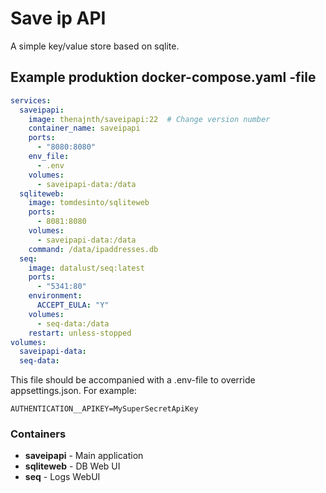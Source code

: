 ﻿Save ip API
===========

A simple key/value store based on sqlite.

## Example produktion docker-compose.yaml -file

```yaml
services:
  saveipapi:
    image: thenajnth/saveipapi:22  # Change version number
    container_name: saveipapi
    ports:
      - "8080:8080"
    env_file:
      - .env
    volumes:
      - saveipapi-data:/data
  sqliteweb:
    image: tomdesinto/sqliteweb
    ports:
      - 8081:8080
    volumes:
      - saveipapi-data:/data
    command: /data/ipaddresses.db
  seq:
    image: datalust/seq:latest
    ports:
      - "5341:80"
    environment:
      ACCEPT_EULA: "Y"
    volumes:
      - seq-data:/data
    restart: unless-stopped
volumes:
  saveipapi-data:
  seq-data:
```

This file should be accompanied with a .env-file to override appsettings.json. For example:

```
AUTHENTICATION__APIKEY=MySuperSecretApiKey
```

### Containers

- **saveipapi** - Main application
- **sqliteweb** - DB Web UI
- **seq** - Logs WebUI